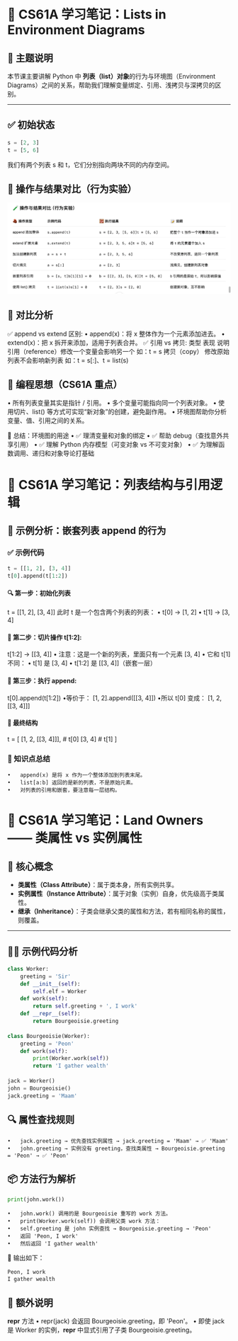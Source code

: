 # 🧠 CS61A 学习笔记：Lists in Environment Diagrams

## 📌 主题说明  
本节课主要讲解 Python 中 **列表（list）对象**的行为与环境图（Environment Diagrams）之间的关系，帮助我们理解变量绑定、引用、浅拷贝与深拷贝的区别。

---

## ✅ 初始状态

```python
s = [2, 3]
t = [5, 6]
```
我们有两个列表 s 和 t，它们分别指向两块不同的内存空间。

## 🧪 操作与结果对比（行为实验）
![alt text](image-1.png)

## 📎 对比分析
✅ append vs extend 区别:
•	append(x)：将 x 整体作为一个元素添加进去。
•	extend(x)：把 x 拆开来添加，适用于列表合并。
✅ 引用 vs 拷贝:
类型                     表现             说明
引用（reference）修改一个变量会影响另一个     如：t = s
拷贝（copy）     修改原始列表不会影响新列表   如：t = s[:]、t = list(s)

## 🧠 编程思想（CS61A 重点）
•	所有列表变量其实是指针 / 引用。
•	多个变量可能指向同一个列表对象。
•	使用切片、list() 等方式可实现“新对象”的创建，避免副作用。
•	环境图帮助你分析变量、值、引用之间的关系。

🎯 总结：环境图的用途
•	✅ 理清变量和对象的绑定
•	✅ 帮助 debug（查找意外共享引用）
•	✅ 理解 Python 内存模型（可变对象 vs 不可变对象）
•	✅ 为理解函数调用、递归和对象导论打基础



# 🧠 CS61A 学习笔记：列表结构与引用逻辑

## 🧪 示例分析：嵌套列表 append 的行为

### ✅ 示例代码

```python
t = [[1, 2], [3, 4]]
t[0].append(t[1:2])
```
#### 🔍 第一步：初始化列表
t = [[1, 2], [3, 4]]
此时 t 是一个包含两个列表的列表：
	•	t[0] → [1, 2]
	•	t[1] → [3, 4]
#### 🧩 第二步：切片操作 t[1:2]:
t[1:2] → [[3, 4]]
	•	注意：这是一个新的列表，里面只有一个元素 [3, 4]
	•	它和 t[1] 不同：
	•	t[1] 是 [3, 4]
	•	t[1:2] 是 [[3, 4]]（嵌套一层）
#### 🔧 第三步：执行 append:
t[0].append(t[1:2])
•等价于：
[1, 2].append([[3, 4]])
•所以 t[0] 变成：
[1, 2, [[3, 4]]]

#### 🧱 最终结构
t = [
    [1, 2, [[3, 4]]],  # t[0]
    [3, 4]             # t[1]
]
### 🧠 知识点总结
	•	append(x) 是将 x 作为一个整体添加到列表末尾。
	•	list[a:b] 返回的是新的列表，不是原始元素。
	•	对列表的引用和嵌套，要注意每一层结构。


# 🧠 CS61A 学习笔记：Land Owners —— 类属性 vs 实例属性

## 📌 核心概念

- **类属性（Class Attribute）**：属于类本身，所有实例共享。
- **实例属性（Instance Attribute）**：属于对象（实例）自身，优先级高于类属性。
- **继承（Inheritance）**：子类会继承父类的属性和方法，若有相同名称的属性，则覆盖。

---

## 👨‍🏫 示例代码分析

```python
class Worker:
    greeting = 'Sir'
    def __init__(self):
        self.elf = Worker
    def work(self):
        return self.greeting + ', I work'
    def __repr__(self):
        return Bourgeoisie.greeting

class Bourgeoisie(Worker):
    greeting = 'Peon'
    def work(self):
        print(Worker.work(self))
        return 'I gather wealth'

jack = Worker()
john = Bourgeoisie()
jack.greeting = 'Maam'
```
 ## 🔍 属性查找规则
	•	jack.greeting → 优先查找实例属性 → jack.greeting = 'Maam' → ✅ 'Maam'
	•	john.greeting → 实例没有 greeting，查找类属性 → Bourgeoisie.greeting = 'Peon' → ✅ 'Peon'

 ## 📦 方法行为解析
 ```python
 print(john.work())
 ```
 	•	john.work() 调用的是 Bourgeoisie 重写的 work 方法。
	•	print(Worker.work(self)) 会调用父类 work 方法：
	•	self.greeting 是 john 实例查找 → Bourgeoisie.greeting → 'Peon'
	•	返回 'Peon, I work'
	•	然后返回 'I gather wealth'
🧾 输出如下：
```text
Peon, I work
I gather wealth
```

## 🧠 额外说明

__repr__ 方法
•	repr(jack) 会返回 Bourgeoisie.greeting，即 'Peon'。
•	即使 jack 是 Worker 的实例，__repr__ 中显式引用了子类 Bourgeoisie.greeting。